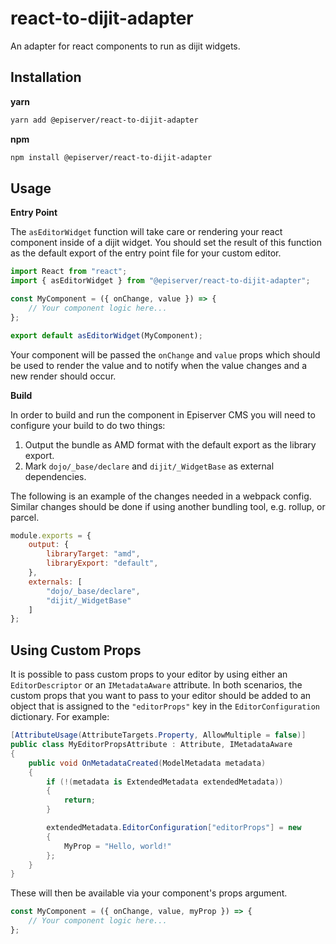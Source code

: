 # react-to-dijit-adapter

An adapter for react components to run as dijit widgets.

## Installation

**yarn**
```sh
yarn add @episerver/react-to-dijit-adapter
```

**npm**
```sh
npm install @episerver/react-to-dijit-adapter
```

## Usage

**Entry Point**

The `asEditorWidget` function will take care or rendering your react component inside of a dijit widget. You should set the result of this function as the default export of the entry point file for your custom editor.

```javascript
import React from "react";
import { asEditorWidget } from "@episerver/react-to-dijit-adapter";

const MyComponent = ({ onChange, value }) => {
    // Your component logic here...
};

export default asEditorWidget(MyComponent);
```

Your component will be passed the `onChange` and `value` props which should be used to render the value and to notify when the value changes and a new render should occur.

**Build**

In order to build and run the component in Episerver CMS you will need to configure your build to do two things:

1. Output the bundle as AMD format with the default export as the library export.
1. Mark `dojo/_base/declare` and `dijit/_WidgetBase` as external dependencies.

The following is an example of the changes needed in a webpack config. Similar changes should be done if using another bundling tool, e.g. rollup, or parcel.

```javascript
module.exports = {
    output: {
        libraryTarget: "amd",
        libraryExport: "default",
    },
    externals: [
        "dojo/_base/declare",
        "dijit/_WidgetBase"
    ]
};
```

## Using Custom Props

It is possible to pass custom props to your editor by using either an `EditorDescriptor` or an `IMetadataAware` attribute. In both scenarios, the custom props that you want to pass to your editor should be added to an object that is assigned to the `"editorProps"` key in the `EditorConfiguration` dictionary. For example:

```csharp
[AttributeUsage(AttributeTargets.Property, AllowMultiple = false)]
public class MyEditorPropsAttribute : Attribute, IMetadataAware
{
    public void OnMetadataCreated(ModelMetadata metadata)
    {
        if (!(metadata is ExtendedMetadata extendedMetadata))
        {
            return;
        }

        extendedMetadata.EditorConfiguration["editorProps"] = new
        {
            MyProp = "Hello, world!"
        };
    }
}
```

These will then be available via your component's props argument.

```javascript
const MyComponent = ({ onChange, value, myProp }) => {
    // Your component logic here...
};
```
